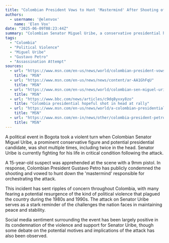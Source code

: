```yaml
---
title: "Colombian President Vows to Hunt 'Mastermind' After Shooting of Political Rival"
authors:
  - username: '@elenvox'
    name: 'Elen Vox'
date: "2025-06-09T08:23:44Z"
summary: "Colombian Senator Miguel Uribe, a conservative presidential hopeful, is in critical condition after being shot at a campaign event. President Gustavo Petro has vowed to find the 'mastermind' behind the attack, raising fears of a return to political violence."
tags:
  - "Colombia"
  - "Political Violence"
  - "Miguel Uribe"
  - "Gustavo Petro"
  - "Assassination Attempt"
sources:
  - url: "https://www.msn.com/en-us/news/world/colombian-president-vows-to-hunt-mastermind-behind-shooting-of-political-rival-after-15-year-old-arrested/ar-AA1GhFqU"
    title: "MSN"
  - url: "https://www.msn.com/en-us/news/news/content/ar-AA1GhFqU"
    title: "MSN"
  - url: "https://www.msn.com/en-us/news/world/colombian-sen-miguel-uribe-turbay-in-serious-condition-after-shooting-at-political-rally/ar-AA1GjXgZ"
    title: "MSN"
  - url: "https://www.bbc.com/news/articles/c9dq8yxxy8zo"
    title: "Colombia presidential hopeful shot in head at rally"
  - url: "https://www.msn.com/en-us/news/world/a-colombian-presidential-hopeful-fights-for-his-life-after-assassination-attempt/ar-AA1GjZWf"
    title: "MSN"
  - url: "https://www.msn.com/en-in/news/other/colombia-president-petro-vows-to-find-mastermind-after-teen-arrested-at-scene-where-rival-miguel-uribe-was-shot/ar-AA1GjpgI"
    title: "MSN"
---
```


A political event in Bogota took a violent turn when Colombian Senator Miguel Uribe, a prominent conservative figure and potential presidential candidate, was shot multiple times, including twice in the head. Senator Uribe is currently fighting for his life in critical condition following the attack.

A 15-year-old suspect was apprehended at the scene with a 9mm pistol. In response, Colombian President Gustavo Petro has publicly condemned the shooting and vowed to hunt down the 'mastermind' responsible for orchestrating the attack.

This incident has sent ripples of concern throughout Colombia, with many fearing a potential resurgence of the kind of political violence that plagued the country during the 1980s and 1990s. The attack on Senator Uribe serves as a stark reminder of the challenges the nation faces in maintaining peace and stability.

Social media sentiment surrounding the event has been largely positive in its condemnation of the violence and support for Senator Uribe, though some debate on the potential motives and implications of the attack has also been observed.
